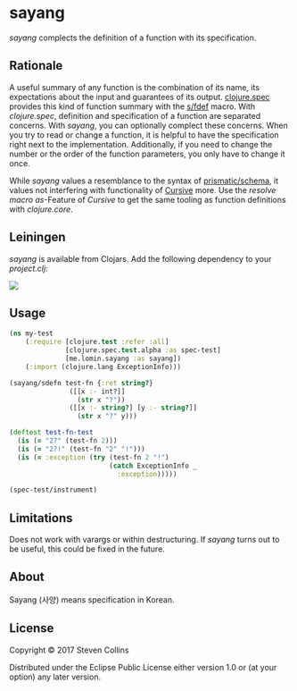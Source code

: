 # sayang

*sayang* complects the definition of a function with its specification.

## Rationale

A useful summary of any function is the combination of its name, its expectations about the input and guarantees of its output.
[clojure.spec](https://clojure.org/about/spec) provides this kind of function summary with the [s/fdef](https://clojure.org/guides/spec#_spec_ing_functions) macro.
With *clojure.spec*, definition and specification of a function are separated concerns. With *sayang*, you can optionally complect these concerns.
When you try to read or change a function, it is helpful to have the specification right next to the implementation.
Additionally, if you need to change the number or the order of the function parameters, you only have to change it once.

While *sayang* values a resemblance to the syntax of [prismatic/schema](https://github.com/plumatic/schema), it values not interfering with functionality of [Cursive](https://cursive-ide.com/) more.
Use the *resolve macro as*-Feature of *Cursive* to get the same tooling as function definitions with *clojure.core*. 

## Leiningen

*sayang* is available from Clojars. Add the following dependency to your *project.clj*:

![](https://clojars.org/me.lomin/sayang/latest-version.svg)
## Usage

```clojure
(ns my-test
    (:require [clojure.test :refer :all]
              [clojure.spec.test.alpha :as spec-test]
              [me.lomin.sayang :as sayang])
    (:import (clojure.lang ExceptionInfo)))

(sayang/sdefn test-fn {:ret string?}
               ([[x :- int?]]
                 (str x "?"))
               ([[x :- string?] [y :- string?]]
                 (str x "?" y)))

(deftest test-fn-test
  (is (= "2?" (test-fn 2)))
  (is (= "2?!" (test-fn "2" "!")))
  (is (= :exception (try (test-fn 2 "!")
                         (catch ExceptionInfo _
                           :exception)))))

(spec-test/instrument)
```

## Limitations

Does not work with varargs or within destructuring. If *sayang* turns out to be useful, this could be fixed in the future. 

## About

Sayang (사양) means specification in Korean.

## License

Copyright © 2017 Steven Collins

Distributed under the Eclipse Public License either version 1.0 or (at
your option) any later version.
